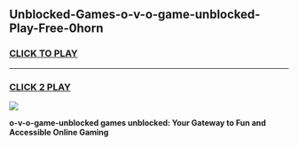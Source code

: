 
## Unblocked-Games-o-v-o-game-unblocked-Play-Free-0horn
<h3>
<a href="https://premium76.site?title=o-v-o-game-unblocked&ref=22A">CLICK TO PLAY</a></h3>
<hr>

<h3>
<a href="https://premium76.site?title=o-v-o-game-unblocked&ref=22A">CLICK 2 PLAY</a>
  
</h3>

<a href="https://premium76.site?title=o-v-o-game-unblocked&ref=22A"><img src="https://clearcache.store/games.png"></a>


**o-v-o-game-unblocked games unblocked: Your Gateway to Fun and Accessible Online Gaming**
